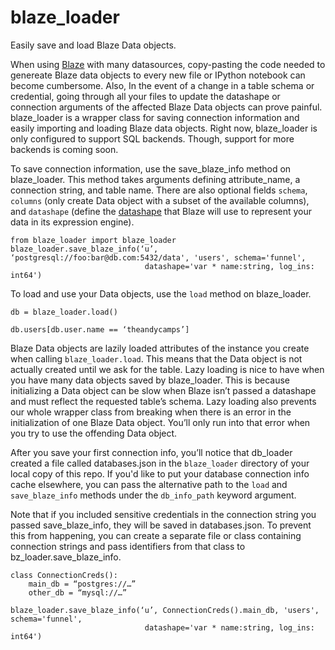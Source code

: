 # blaze_loader
Easily save and load Blaze Data objects.

When using [Blaze](www.github.com/blaze/blaze) with many datasources, copy-pasting the code needed to genereate Blaze data objects to every new file or IPython notebook can become cumbersome. Also, In the event of a change in a table schema or credential, going through all your files to update the datashape or connection arguments of the affected Blaze Data objects can prove painful. blaze_loader is a wrapper class for saving connection information and easily importing and loading Blaze data objects. Right now, blaze_loader is only configured to support SQL backends. Though, support for more backends is coming soon.

To save connection information, use the save_blaze_info method on blaze_loader. This method takes arguments defining attribute_name, a connection string, and table name. There are also optional fields `schema`, `columns` (only create Data object with a subset of the available columns), and `datashape` (define the [datashape](www.github.com/blaze/datashape) that Blaze will use to represent your data in its expression engine).
```
from blaze_loader import blaze_loader
blaze_loader.save_blaze_info(‘u’, ‘postgresql://foo:bar@db.com:5432/data', 'users', schema='funnel', 
							  datashape='var * name:string, log_ins: int64')
```

To load and use your Data objects, use the `load` method on blaze_loader.

```
db = blaze_loader.load()

db.users[db.user.name == ‘theandycamps’]
```

Blaze Data objects are lazily loaded attributes of the instance you create when calling `blaze_loader.load`. This means that the Data object is not actually created until we ask for the table. Lazy loading is nice to have when you have many data objects saved by blaze_loader. This is because initializing a Data object can be slow when Blaze isn’t passed a datashape and must reflect the requested table’s schema. Lazy loading also prevents our whole wrapper class from breaking when there is an error in the initialization of one Blaze Data object. You’ll only run into that error when you try to use the offending Data object. 

After you save your first connection info, you’ll notice that db_loader created a file called databases.json in the `blaze_loader` directory of your local copy of this repo. If you'd like to put your database connection info cache elsewhere, you can pass the alternative path to the `load` and `save_blaze_info` methods under the `db_info_path` keyword argument.

Note that if you included sensitive credentials in the connection string you passed save_blaze_info, they will be saved in databases.json. To prevent this from happening, you can create a separate file or class containing connection strings and pass identifiers from that class to bz_loader.save_blaze_info.

```
class ConnectionCreds():
	main_db = “postgres://…”
	other_db = “mysql://…”

blaze_loader.save_blaze_info(‘u’, ConnectionCreds().main_db, 'users', schema='funnel', 
							  datashape='var * name:string, log_ins: int64')
```